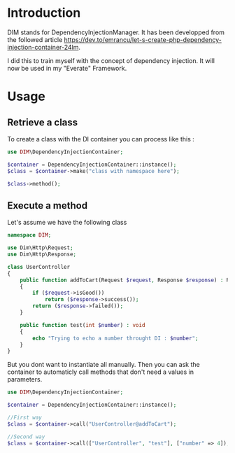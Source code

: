 # Introduction
 DIM stands for DependencyInjectionManager. It has been developped from the followed article https://dev.to/emrancu/let-s-create-php-dependency-injection-container-24lm. 
 
 I did this to train myself with the concept of dependency injection. It will now be used in my "Everate" Framework.

# Usage

## Retrieve a class

To create a class with the DI container you can process like this :

```php
use DIM\DependencyInjectionContainer;

$container = DependencyInjectionContainer::instance();
$class = $container->make("class with namespace here");

$class->method();
```

## Execute a method

Let's assume we have the following class

```php
namespace DIM;

use Dim\Http\Request;
use Dim\Http\Response;

class UserController
{
    public function addToCart(Request $request, Response $response) : Response
    {
        if ($request->isGood())
            return ($response->success());
        return ($response->failed());
    }

    public function test(int $number) : void
    {
        echo "Trying to echo a number throught DI : $number";
    }
}
```
But you dont want to instantiate all manually. Then you can ask the container to automaticly call methods that don't need a values in parameters.

```php
use DIM\DependencyInjectionContainer;

$container = DependencyInjectionContainer::instance();

//First way
$class = $container->call("UserController@addToCart");

//Second way
$class = $container->call(["UserController", "test"], ["number" => 4]);
```